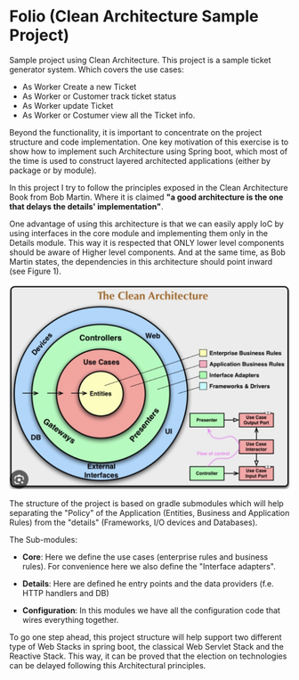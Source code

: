 # Folio (Clean Architecture Sample Project)
Sample project using Clean Architecture. This project is a sample ticket generator system. Which covers the use cases: 

 - As Worker Create a new Ticket
 - As Worker or Customer track ticket status
 - As Worker update Ticket
 - As Worker or Costumer view all the Ticket info.

Beyond the functionality, it is important to concentrate on the project structure and code implementation. 
One key motivation of this exercise is to show how to implement such Architecture using Spring boot, which most of 
the time is used to construct layered architected applications (either by package or by module).

In this project I try to follow the principles exposed in the Clean Architecture Book from Bob Martin.
Where it is claimed **"a good architecture is the one that delays the details' implementation"**.

One advantage of using this architecture is that we can easily apply IoC by using interfaces in the core module and implementing them only in
the Details module. This way it is respected that ONLY lower level components should be aware of Higher level components. And at the same time,
as Bob Martin states, the dependencies in this architecture should point inward (see Figure 1).

![Figure 1](./clean_architechture_bob_martin.png "Diagram from Book")

The structure of the project is based on gradle submodules which will help separating the "Policy" of the Application 
(Entities, Business and Application Rules) from the "details" (Frameworks, I/O devices and Databases).

The Sub-modules:
- **Core**: Here we define the use cases (enterprise rules and business rules). For convenience here we also define the "Interface adapters".

- **Details**: Here are defined he entry points and the data providers (f.e. HTTP handlers and DB)

- **Configuration**: In this modules we have all the configuration code that wires everything together.


To go one step ahead, this project structure will help support two different type of Web Stacks in spring boot, the classical
Web Servlet Stack and the Reactive Stack. This way, it can be proved that the election on technologies can be delayed following this
Architectural principles.

